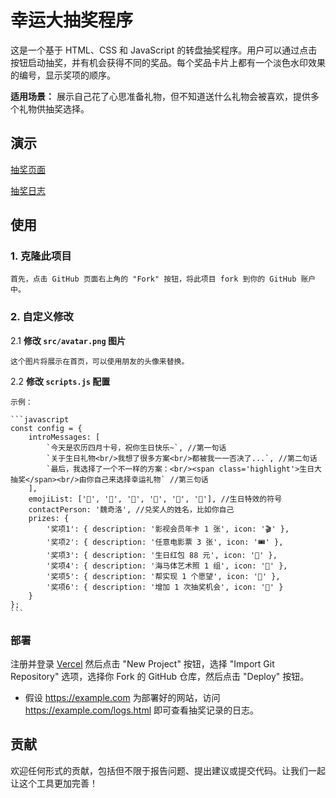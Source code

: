 # 幸运大抽奖程序

这是一个基于 HTML、CSS 和 JavaScript 的转盘抽奖程序。用户可以通过点击按钮启动抽奖，并有机会获得不同的奖品。每个奖品卡片上都有一个淡色水印效果的编号，显示奖项的顺序。

**适用场景：** 展示自己花了心思准备礼物，但不知道送什么礼物会被喜欢，提供多个礼物供抽奖选择。

## 演示

[抽奖页面](https://birthday-lottery.vercel.app/) 

[抽奖日志](https://birthday-lottery.vercel.app/logs.html) 


## 使用

### 1. 克隆此项目

    首先，点击 GitHub 页面右上角的 "Fork" 按钮，将此项目 fork 到你的 GitHub 账户中。

### 2. 自定义修改

2.1 **修改 `src/avatar.png` 图片**
   
    这个图片将展示在首页，可以使用朋友的头像来替换。

2.2 **修改 `scripts.js` 配置**

    示例：

    ```javascript
    const config = {
        introMessages: [
            `今天是农历四月十号，祝你生日快乐~`, //第一句话
            `关于生日礼物<br/>我想了很多方案<br/>都被我一一否决了...`, //第二句话
            `最后，我选择了一个不一样的方案：<br/><span class='highlight'>生日大抽奖</span><br/>由你自己来选择幸运礼物` //第三句话
        ],
        emojiList: ['🎂', '🎉', '🎁', '🎈', '🍰', '🧧'], //生日特效的符号
        contactPerson: '魏奇洛', //兑奖人的姓名，比如你自己
        prizes: {
            '奖项1': { description: '影视会员年卡 1 张', icon: '🎬' },
            '奖项2': { description: '任意电影票 3 张', icon: '🎟️' },
            '奖项3': { description: '生日红包 88 元', icon: '💸' },
            '奖项4': { description: '海马体艺术照 1 组', icon: '📸' },
            '奖项5': { description: '帮实现 1 个愿望', icon: '🌠' },
            '奖项6': { description: '增加 1 次抽奖机会', icon: '🔁' }
        }
    };
    ```

### 部署

注册并登录 [Vercel](https://vercel.com/) 然后点击 "New Project" 按钮，选择 "Import Git Repository" 选项，选择你 Fork 的 GitHub 仓库，然后点击 "Deploy" 按钮。

- 假设 https://example.com 为部署好的网站，访问 https://example.com/logs.html 即可查看抽奖记录的日志。

## 贡献
欢迎任何形式的贡献，包括但不限于报告问题、提出建议或提交代码。让我们一起让这个工具更加完善！
